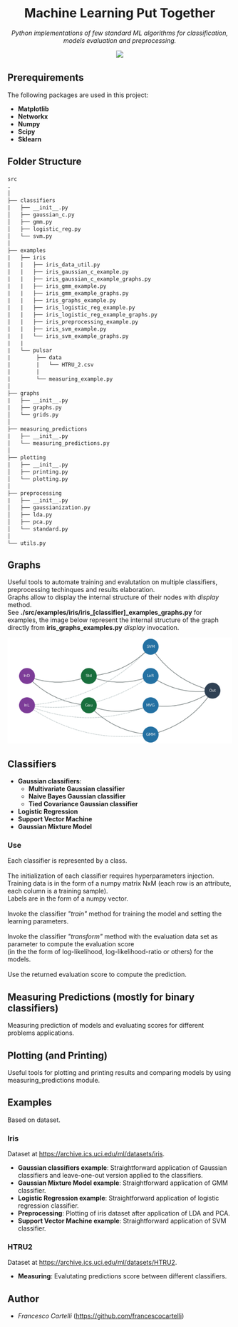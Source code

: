 
<div align="center">
  <h1>Machine Learning Put Together</h1>
  <div align="center"><p><i>Python implementations of few standard ML algorithms for classification, models evaluation and preprocessing.</i></p></div>
  <div align="center">
    <a href="https://www.python.org/"><img src="http://ForTheBadge.com/images/badges/made-with-python.svg"></a>
  </div>
</div>

## Prerequirements   
The following packages are used in this project:  
- **Matplotlib**
- **Networkx**  
- **Numpy**  
- **Scipy**  
- **Sklearn**  
  
## Folder Structure  
```  
src  
.  
│  
├── classifiers  
|   ├── __init__.py  
│   ├── gaussian_c.py  
│   ├── gmm.py  
│   ├── logistic_reg.py  
│   └── svm.py  
│  
├── examples  
|   ├── iris  
|   |   ├── iris_data_util.py  
|   |   ├── iris_gaussian_c_example.py  
|   |   ├── iris_gaussian_c_example_graphs.py 
|   |   ├── iris_gmm_example.py  
|   |   ├── iris_gmm_example_graphs.py 
|   |   ├── iris_graphs_example.py  
|   |   ├── iris_logistic_reg_example.py 
|   |   ├── iris_logistic_reg_example_graphs.py  
|   |   ├── iris_preprocessing_example.py  
|   |   ├── iris_svm_example.py  
|   |   └── iris_svm_example_graphs.py  
|   |  
|   └── pulsar  
|        ├── data  
|        |   └── HTRU_2.csv  
|        |  
|        └── measuring_example.py  
│  
├── graphs  
|   ├── __init__.py  
|   ├── graphs.py  
│   └── grids.py
│ 
├── measuring_predictions  
|   ├── __init__.py  
│   └── measuring_predictions.py  
│  
├── plotting  
|   ├── __init__.py  
│   ├── printing.py  
│   └── plotting.py  
│  
├── preprocessing  
|   ├── __init__.py  
│   ├── gaussianization.py  
│   ├── lda.py  
│   ├── pca.py  
│   └── standard.py
│  
└── utils.py  
```  

## Graphs    
Useful tools to automate training and evalutation on multiple classifiers, preprocessing techinques and results elaboration.<br>
Graphs allow to display the internal structure of their nodes with *display* method.<br>
See **./src/examples/iris/iris_[classifier]_examples_graphs.py** for examples, the image below represent the internal structure of 
the graph directly from **iris_graphs_examples.py** *display* invocation.

![iris graph example](./graph_strucure.png)

## Classifiers  
- **Gaussian classifiers**:  
   - **Multivariate Gaussian classifier**  
   - **Naive Bayes Gaussian classifier**  
   - **Tied Covariance Gaussian classifier**  
- **Logistic Regression**  
- **Support Vector Machine**  
- **Gaussian Mixture Model**  
  
### Use
Each classifier is represented by a class.<br>  
The initialization of each classifier requires hyperparameters injection.  
Training data is in the form of a numpy matrix NxM (each row is an attribute, each column is a training sample).  
Labels are in the form of a numpy vector.<br>  
Invoke the classifier *"train"* method for training the model and setting the learning parameters.<br>  
Invoke the classifier *"transform"* method with the evaluation data set as parameter to compute the evaluation score   
(in the the form of log-likelihood, log-likelihood-ratio or others) for the models.<br>  
Use the returned evaluation score to compute the prediction.  
  
## Measuring Predictions (mostly for binary classifiers)
Measuring prediction of models and evaluating scores for different problems applications.  
  
## Plotting (and Printing)
Useful tools for plotting and printing results and comparing models by using measuring_predictions module.  
  
## Examples  
Based on dataset.  
### Iris  
Dataset at https://archive.ics.uci.edu/ml/datasets/iris.  
- **Gaussian classifiers example**: Straightforward application of Gaussian classifiers and leave-one-out version applied to the classifiers.   
- **Gaussian Mixture Model example**: Straightforward application of GMM classifier.   
- **Logistic Regression example**: Straightforward application of logistic regression classifier.  
- **Preprocessing**: Plotting of iris dataset after application of LDA and PCA.   
- **Support Vector Machine example**: Straightforward application of SVM classifier.   
### HTRU2  
Dataset at https://archive.ics.uci.edu/ml/datasets/HTRU2.  
- **Measuring**: Evalutating predictions score between different classifiers.  
  
  
## Author  
- *Francesco Cartelli* (https://github.com/francescocartelli)

